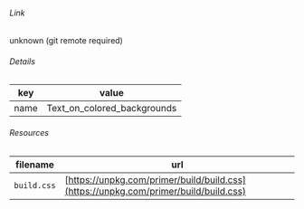 <!--
https://pypi.org/project/jsfiddle-readme/
-->


###### Link
unknown (git remote required)

###### Details
key|value
-|-
name|Text_on_colored_backgrounds

###### Resources
filename|url
-|-
`build.css`|[https://unpkg.com/primer/build/build.css](https://unpkg.com/primer/build/build.css)